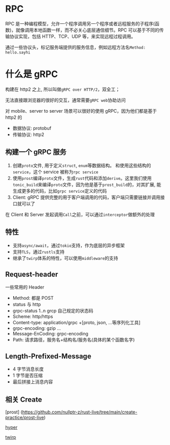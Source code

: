 # RPC

RPC 是一种编程模型，允许一个程序调用另一个程序或者远程服务的子程序(函数)，就像调用本地函数一样，而不必关心底层通信细节。RPC 可以基于不同的传输协议实现，包括 HTTP、TCP、UDP 等，来实现远程过程调用。

通过一些协议头，标记服务端提供的服务信息，例如远程方法名`Method: hello.sayhi`

# 什么是 gRPC

构建在 http2 之上, 所以叫做`gRPC over HTTP/2`，双全工；

无法直接跟浏览器的很好的交互，通常需要`gRPC web`协助访问

对 mobile、server to server 场景可以很好的使用 gRPC，因为他们都是基于 http2 的

- 数据协议: protobuf
- 传输协议: http2

## 构建一个 gRPC 服务

1. 创建`proto`文件, 用于定义`struct`, `enum`等数据结构。 和使用这些结构的`service`，这个 service 被称为`rpc service`
2. 使用`prost`编译`proto`文件，生成`rust`代码和添加`derive`。这里我们使用`tonic_build`来编译`proto`文件，因为他是基于`prost_build`的，对其扩展, 能生成更多的代码，比如`grpc service`定义的代码
3. Client: gRPC 提供完整的用于客户端调用的代码，客户端只需要链接并调用接口就可以了

在 Client 和 Server 发起调用`Call`之前，可以通过`interceptor`做额外的处理

## 特性

- 支持`async/await`，通过`tokio`支持，作为底层的异步框架
- 支持`TLS`，通过`rustls`支持
- 继承了`twirp`体系的特性，可以使用`middleware`的支持

## Request-header

一些常用的 Header

- Method: 都是 POST
- status 与 http
- grpc-status 1..n grcp 自己规定的状态码
- Scheme: http/https
- Content-type: application/grpc +[proto, json, ...等序列化工具]
- grpc-encoding: gzip ...
- Message-EnCoding: grpc-encoding
- Path: 请求路径，服务名+结构名/服务名(具体的某个函数名字)

## Length-Prefixed-Message

- 4 字节消息长度
- 1 字节是否压缩
- 最后拼接上消息内容

## 相关 Create

[prost] (https://github.com/nullptr-z/rust-live/tree/main/create-practice/prost-live)

[hyper](http)

[twirp](http)
